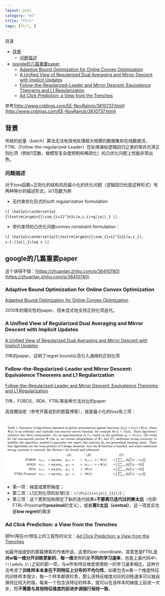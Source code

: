 ```yaml
---
layout: post
category: "ml"
title: "ftrl"
tags: [ftrl, ]
---
```


目录

<!-- TOC -->

- [背景](#背景)
    - [问题描述](#问题描述)
- [google的几篇重要paper](#google的几篇重要paper)
    - [Adaptive Bound Optimization for Online Convex Optimization](#adaptive-bound-optimization-for-online-convex-optimization)
    - [A Unified View of Regularized Dual Averaging and Mirror Descent with Implicit Updates](#a-unified-view-of-regularized-dual-averaging-and-mirror-descent-with-implicit-updates)
    - [Follow-the-Regularized-Leader and Mirror Descent: Equivalence Theorems and L1 Regularization](#follow-the-regularized-leader-and-mirror-descent-equivalence-theorems-and-l1-regularization)
    - [Ad Click Prediction: a View from the Trenches](#ad-click-prediction-a-view-from-the-trenches)

<!-- /TOC -->

参考[http://www.cnblogs.com/EE-NovRain/p/3810737.html](http://www.cnblogs.com/EE-NovRain/p/3810737.html)

## 背景

传统的批量（batch）算法无法有效地处理超大规模的数据集和在线数据流，FTRL（Follow-the-regularized-Leader）在处理诸如逻辑回归之类的带非光滑正则化项（例如1范数，做模型复杂度控制和稀疏化）的凸优化问题上性能非常出色。

### 问题描述

对于loss函数+正则化的结构风险最小化的优化问题（逻辑回归也是这种形式）有两种等价的描述形式，以1范数为例

+ 无约束优化形式的soft regularization formulation

`\[
\hat{w}=\underset{w}{\textrm{argmin}}\sum_{i=1}^{n}L(w,z_i)+g||w||_1
\]`

+ 带约束项的凸优化问题convex constraint formulation：

`\[
\hat{w}=\underset{w}{\textrm{argmin}}\sum_{i=1}^{n}L(w,z_i), s.t.||w||_1\leq s
\]`

## google的几篇重要paper

这个讲得不错：[https://zhuanlan.zhihu.com/p/36410780](https://zhuanlan.zhihu.com/p/36410780)

### Adaptive Bound Optimization for Online Convex Optimization

[Adaptive Bound Optimization for Online Convex Optimization](https://static.googleusercontent.com/media/research.google.com/zh-CN//pubs/archive/36483.pdf)

2010年的理论性的paper，但未显式地支持正则化项迭代。

### A Unified View of Regularized Dual Averaging and Mirror Descent with Implicit Updates

[A Unified View of Regularized Dual Averaging and Mirror Descent with Implicit Updates](https://pdfs.semanticscholar.org/50eb/06a0e58962715393d7adc26318b54521db9b.pdf)

11年的paper，证明了regret bound以及引入通用的正则化项

### Follow-the-Regularized-Leader and Mirror Descent: Equivalence Theorems and L1 Regularization

[Follow-the-Regularized-Leader and Mirror Descent: Equivalence Theorems and L1 Regularization](https://static.googleusercontent.com/media/research.google.com/zh-CN//pubs/archive/37013.pdf)

11年，FOBOS、RDA、FTRL等各种方法对比的paper

高度概括呢（参考开篇说到的那篇博客），就是最小化的loss有三项：

<html>
<br/>
<img src='../assets/ftrl-and-other.png' style='max-height: 300px'/>
<br/>
</html>

+ 第一项：梯度或累积梯度；
+ 第二项：L1正则化项的处理(注：`\(\Psi(x)=\|x\|_{1}\)`)；
+ 第三项：这个累积加和限定了新的迭代结果x**不要离已迭代过的解太远**（也即FTRL-Proximal中**proximal**的含义），或者**离0太远（central）**，这一项其实也是**low regret**的需求

### Ad Click Prediction: a View from the Trenches

把ftrl用在ctr预估上的工程性的论文：[Ad Click Prediction: a View from the Trenches](http://www.eecs.tufts.edu/~dsculley/papers/ad-click-prediction.pdf)

如最开始提到的那篇博客的作者所说，这里的per-coordinate，其意思是FTRL是**对w每一维分开训练更新的**，**每一维**使用的是**不同的学习速率**，也是上面代码中`\(\lambda_2\)`之前的那一项。与w所有特征维度使用统一的学习速率相比，这种方法考虑了**训练样本本身在不同特征上分布的不均匀性**，如果包含w某一个维度特征的训练样本很少，每一个样本都很珍贵，那么该特征维度对应的训练速率可以独自保持比较大的值，每来一个包含该特征的样本，就可以在该样本的梯度上前进一大步，而**不需要与其他特征维度的前进步调强行保持一致**。